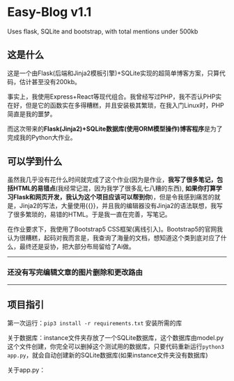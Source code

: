 # Easy-Blog v1.1
Uses flask, SQLite and bootstrap, with total mentions under 500kb

## 这是什么
这是一个由Flask(后端和Jinja2模板引擎)+SQLite实现的超简单博客方案，只算代码，估计甚至没有200kb。

事实上，我使用Express+React等现代组合。我曾经写过PHP，我不否认PHP实在好，但是它的函数实在多得糟糕，并且安装极其繁琐，在我入门Linux时，PHP简直是我的噩梦。

而这次带来的**Flask(Jinja2)+SQLite数据库(使用ORM模型操作)博客程序**是为了完成我的Python大作业。

## 可以学到什么
虽然我几乎没有花什么时间就完成了这个作业(因为是作业，**我写了很多笔记，包括HTML的易错点**(我经常记混，因为我学了很多乱七八糟的东西), **如果你打算学习Flask和网页开发，我认为这个项目应该可以帮到你**)，但是令我感到痛苦的就是，Jinja2的写法，大量使用{{}}，并且我的编辑器没有Jinja2的语法联想，我写了很多繁琐的，易错的HTML。于是我一直在完善，写笔记。

在作业要求下，我使用了Bootstrap5 CSS框架(离线引入)。Bootstrap5的官网我认为很糟糕，起码对我而言是，我查询了海量的文档，想知道这个类到底对应了什么，最终还是妥协，把大部分布局留给了Ai做。

---

### 还没有写完编辑文章的图片删除和更改路由

---

## 项目指引

第一次运行：`pip3 install -r requirements.txt` 安装所需的库

关于数据库：instance文件夹存放了一个SQLite数据库，这个数据库由model.py这个文件创建，你完全可以删掉这个测试用的数据库，只要代码重新运行`python3 app.py`，就会自动创建新的SQLite数据库(如果instance文件夹没有数据库)

关于app.py：

